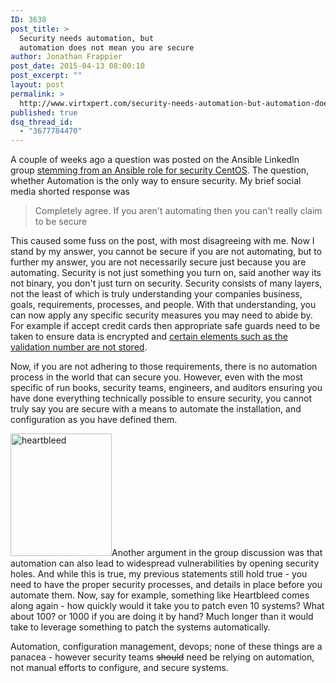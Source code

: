 ```yaml
---
ID: 3638
post_title: >
  Security needs automation, but
  automation does not mean you are secure
author: Jonathan Frappier
post_date: 2015-04-13 08:00:10
post_excerpt: ""
layout: post
permalink: >
  http://www.virtxpert.com/security-needs-automation-but-automation-does-not-mean-you-are-secure/
published: true
dsq_thread_id:
  - "3677784470"
---
```

A couple of weeks ago a question was posted on the Ansible LinkedIn group <a href="http://www.ansible.com/security-stig" target="_blank">stemming from an Ansible role for security CentOS</a>. The question, whether Automation is the only way to ensure security. My brief social media shorted response was
<blockquote>Completely agree. If you aren't automating then you can't really claim to be secure</blockquote>
This caused some fuss on the post, with most disagreeing with me. Now I stand by my answer, you cannot be secure if you are not automating, but to further my answer, you are not necessarily secure just because you are automating. Security is not just something you turn on, said another way its not binary, you don't just turn on security. Security consists of many layers, not the least of which is truly understanding your companies business, goals, requirements, processes, and people. With that understanding, you can now apply any specific security measures you may need to abide by. For example if accept credit cards then appropriate safe guards need to be taken to ensure data is encrypted and <a href="https://www.pcisecuritystandards.org/pdfs/pci_fs_data_storage.pdf" target="_blank">certain elements such as the validation number are not stored</a>.

Now, if you are not adhering to those requirements, there is no automation process in the world that can secure you. However, even with the most specific of run books, security teams, engineers, and auditors ensuring you have done everything technically possible to ensure security, you cannot truly say you are secure with a means to automate the installation, and configuration as you have defined them.

<a href="http://www.virtxpert.com/wp-content/uploads/2015/04/heartbleed.png"><img class="alignleft  wp-image-3666" src="http://www.virtxpert.com/wp-content/uploads/2015/04/heartbleed-248x300.png" alt="heartbleed" width="162" height="196" /></a>Another argument in the group discussion was that automation can also lead to widespread vulnerabilities by opening security holes. And while this is true, my previous statements still hold true - you need to have the proper security processes, and details in place before you automate them. Now, say for example, something like Heartbleed comes along again - how quickly would it take you to patch even 10 systems? What about 100? or 1000 if you are doing it by hand? Much longer than it would take to leverage something to patch the systems automatically.

Automation, configuration management, devops; none of these things are a panacea - however security teams <del>should</del> need be relying on automation, not manual efforts to configure, and secure systems.